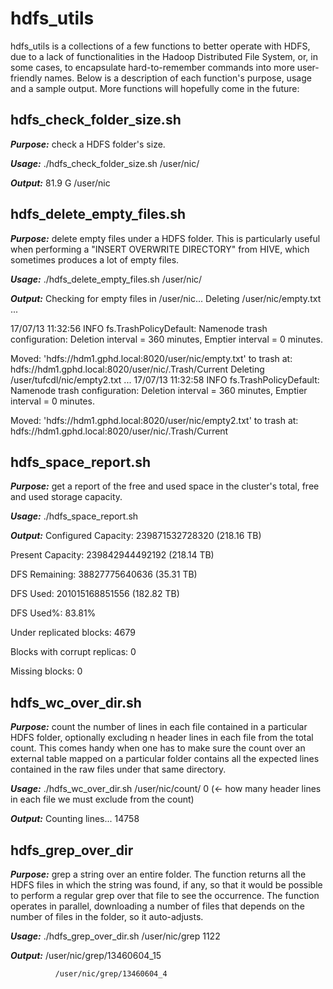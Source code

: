 # hdfs_utils
hdfs_utils is a collections of a few functions to better operate with HDFS, due to a lack of functionalities in the Hadoop Distributed File System, or, in some cases, to encapsulate hard-to-remember commands into more user-friendly names. Below is a description of each function's purpose, usage and a sample output. More functions will hopefully come in the future: 

## hdfs_check_folder_size.sh

***Purpose:*** check a HDFS folder's size.

***Usage:*** ./hdfs_check_folder_size.sh /user/nic/

***Output:*** 81.9 G  /user/nic

## hdfs_delete_empty_files.sh

***Purpose:*** delete empty files under a HDFS folder. This is particularly useful when performing a "INSERT OVERWRITE DIRECTORY" from HIVE, which sometimes produces a lot of empty files.

***Usage:*** ./hdfs_delete_empty_files.sh /user/nic/

***Output:*** Checking for empty files in /user/nic...
Deleting /user/nic/empty.txt ...

17/07/13 11:32:56 INFO fs.TrashPolicyDefault: Namenode trash configuration: Deletion interval = 360 minutes, Emptier interval = 0 minutes.

Moved: 'hdfs://hdm1.gphd.local:8020/user/nic/empty.txt' to trash at: hdfs://hdm1.gphd.local:8020/user/nic/.Trash/Current
Deleting /user/tufcdl/nic/empty2.txt ...
17/07/13 11:32:58 INFO fs.TrashPolicyDefault: Namenode trash configuration: Deletion interval = 360 minutes, Emptier interval = 0 minutes.

Moved: 'hdfs://hdm1.gphd.local:8020/user/nic/empty2.txt' to trash at: hdfs://hdm1.gphd.local:8020/user/nic/.Trash/Current

## hdfs_space_report.sh

***Purpose:*** get a report of the free and used space in the cluster's total, free and used storage capacity.

***Usage:*** ./hdfs_space_report.sh

***Output:*** Configured Capacity: 239871532728320 (218.16 TB)

Present Capacity: 239842944492192 (218.14 TB)

DFS Remaining: 38827775640636 (35.31 TB)

DFS Used: 201015168851556 (182.82 TB)

DFS Used%: 83.81%

Under replicated blocks: 4679

Blocks with corrupt replicas: 0

Missing blocks: 0

## hdfs_wc_over_dir.sh

***Purpose:*** count the number of lines in each file contained in a particular HDFS folder, optionally excluding n header lines in each file from the total count. This comes handy when one has to make sure the count over an external table mapped on a particular folder contains all the expected lines contained in the raw files under that same directory. 

***Usage:*** ./hdfs_wc_over_dir.sh /user/nic/count/ 0 (<- how many header lines in each file we must exclude from the count)

***Output:*** Counting lines... 14758

## hdfs_grep_over_dir

***Purpose:*** grep a string over an entire folder. The function returns all the HDFS files in which the string was found, if any, so that it would be possible to perform a regular grep over that file to see the occurrence. The function operates in parallel, downloading a number of files that depends on the number of files in the folder, so it auto-adjusts.  

***Usage:*** ./hdfs_grep_over_dir.sh /user/nic/grep 1122

***Output:*** /user/nic/grep/13460604_15

              /user/nic/grep/13460604_4
